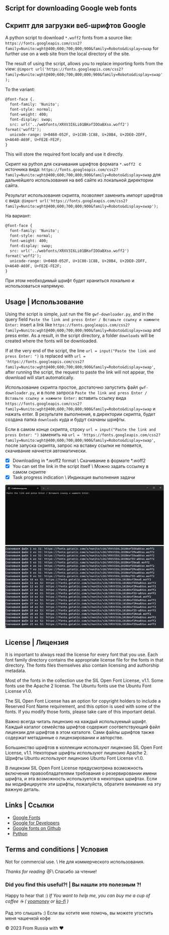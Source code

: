## Script for downloading Google web fonts 
## Скрипт для загрузки веб-шрифтов Google

A python script to download  `*.woff2` fonts from a source like:  `https://fonts.googleapis.com/css2?family=Nunito:wght@400;600;700;800;900&family=Roboto&display=swap` for further use on a web site from the local directory of the site.

The result of using the script, allows you to replace importing fonts from the view:  `@import url('https://fonts.googleapis.com/css2?family=Nunito:wght@400;600;700;800;800;900&family=Roboto&display=swap');`

To the variant:

```
@font-face {.
  font-family: 'Nunito';
  font-style: normal;
  font-weight: 400;
  font-display: swap;
  src: url('../webfonts/XRXV3I6Li01BKofIOOaBXso.woff2') format('woff2');
  unicode-range: U+0460-052F, U+1C80-1C88, U+20B4, U+2DE0-2DFF, U+A640-A69F, U+FE2E-FE2F;
}
```

This will store the required font locally and use it directly.

Скрипт на python для скачивания шрифтов формата  `*.woff2 ` с источника вида: `https://fonts.googleapis.com/css2?family=Nunito:wght@400;600;700;800;900&family=Roboto&display=swap` для дальнейшего использования на веб сайте из локальной директории сайта.

Результат использования скрипта, позволяет заменить импорт шрифтов с вида: `@import url('https://fonts.googleapis.com/css2?family=Nunito:wght@400;600;700;800;900&family=Roboto&display=swap');`

На вариант:

```
@font-face {
  font-family: 'Nunito';
  font-style: normal;
  font-weight: 400;
  font-display: swap;
  src: url('../webfonts/XRXV3I6Li01BKofIOOaBXso.woff2') format('woff2');
  unicode-range: U+0460-052F, U+1C80-1C88, U+20B4, U+2DE0-2DFF, U+A640-A69F, U+FE2E-FE2F;
}
```

При этом необходимый шрифт будет храниться локально и использоваться напрямую.


## Usage | Использование 

Using the script is simple, just run the file `gwf-downloader.py`, and in the query field `Paste the link and press Enter / Вставьте ссылку и нажмите Enter:` insert a link like `https://fonts.googleapis.com/css2?family=Nunito:wght@400;600;700;800;900&family=Roboto&display=swap` and press enter. As a result, in the script directory, a folder `downloads` will be created where the fonts will be downloaded.

If at the very end of the script, the line `url = input("Paste the link and press Enter: ")` is replaced with `url = 'https://fonts.googleapis.com/css2?family=Nunito:wght@400;600;700;800;900&family=Roboto&display=swap'`, after running the script, the request to paste the link will not appear, the download will start automatically.

Использование скрипта простое, достаточно запустить файл  `gwf-downloader.py`, и в поле запроса  `Paste the link and press Enter / Вставьте ссылку и нажмите Enter:` вставить ссылку вида  `https://fonts.googleapis.com/css2?family=Nunito:wght@400;600;700;800;900&family=Roboto&display=swap`  и нажать enter. В результате выполнения, в директории скрипта, будет создана папка `downloads` куда и будут скачаны шрифты.

Если в самом конце скрипта, строку `url = input("Paste the link and press Enter: ")` заменить на `url = 'https://fonts.googleapis.com/css2?family=Nunito:wght@400;600;700;800;900&family=Roboto&display=swap'`, после запуска скрипта, запрос на вставку ссылки не появится, скачивание начнется автоматически.

- [x] Downloading in *.woff2 format \ Скачивание в формате *.woff2
- [x] You can set the link in the script itself \ Можно задать сссылку в самом скрипте
- [x] Task progress indication \ Индикация выполнения задачи

![Start window ](images/screen_001.png)
![Result of script execution](images/screen_002.png)

## License | Лицензия 

 It is important to always read the license for every font that you use. Each font family directory contains the appropriate license file for the fonts in that directory. The fonts files themselves also contain licensing and authorship metadata.

 Most of the fonts in the collection use the SIL Open Font License, v1.1. Some fonts use the Apache 2 license. The Ubuntu fonts use the Ubuntu Font License v1.0.
 
 The SIL Open Font License has an option for copyright holders to include a Reserved Font Name requirement, and this option is used with some of the fonts. If you modify those fonts, please take care of this important detail.

Важно всегда читать лицензию на каждый используемый шрифт. Каждый каталог семейства шрифтов содержит соответствующий файл лицензии для шрифтов в этом каталоге. Сами файлы шрифтов также содержат метаданные о лицензировании и авторстве.

Большинство шрифтов в коллекции используют лицензию SIL Open Font License, v1.1. Некоторые шрифты используют лицензию Apache 2. Шрифты Ubuntu используют лицензию Ubuntu Font License v1.0.

В лицензии SIL Open Font License предусмотрена возможность включения правообладателями требования о резервировании имени шрифта, и эта возможность используется в некоторых шрифтах. Если вы модифицируете эти шрифты, пожалуйста, обратите внимание на эту важную деталь.

## Links | Ссылки 

- [Google Fonts](https://fonts.google.com/)
- [Google for Developers](https://developers.google.com/fonts)
- [Google fonts on Github](https://github.com/google/fonts)
- [Python](https://www.python.org)

##  Terms and conditions | Условия
Not for commercial use. \ Не для коммерческого использования.

*Thanks for reading :heart_eyes_cat:* \  Спасибо за чтение!


### Did you find this useful?! | Вы нашли это  полезным ?!

Happy to hear that :) *If You want to help me, you can buy me a cup of coffee :coffee: ( [yoomoney](https://yoomoney.ru/to/41001158104834) or [ko-fi](https://ko-fi.com/W7W460SQ3) )*

Рад это слышать :) Если вы хотите мне помочь, вы можете угостить меня чашечкой кофе 
  
© 2023 From Russia with ❤ 
